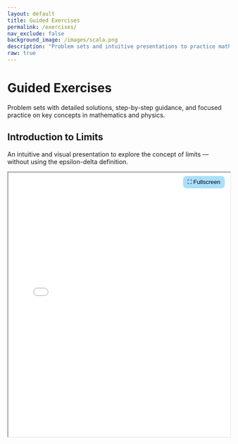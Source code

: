 ```yaml
---
layout: default
title: Guided Exercises
permalink: /exercises/
nav_exclude: false
background_image: /images/scala.png
description: "Problem sets and intuitive presentations to practice math and physics concepts with step-by-step guidance."
raw: true
---
```


<div class="content-box">

# Guided Exercises

Problem sets with detailed solutions, step-by-step guidance, and focused practice on key concepts in mathematics and physics.

</div>

<div class="content-box">

## Introduction to Limits

An intuitive and visual presentation to explore the concept of limits — without using the epsilon-delta definition.

<div id="pdf-container" style="position: relative;">
<iframe src="/exercises/intro-limits.pdf#toolbar=0" width="100%" height="600px" allowfullscreen></iframe>

  <button 
    onclick="document.getElementById('pdf-frame').requestFullscreen()" 
    style="position: absolute; top: 10px; right: 10px; background-color: #aadfff; border: none; padding: 6px 10px; border-radius: 8px; cursor: pointer;">
    ⛶ Fullscreen
  </button>
</div>

</div>
